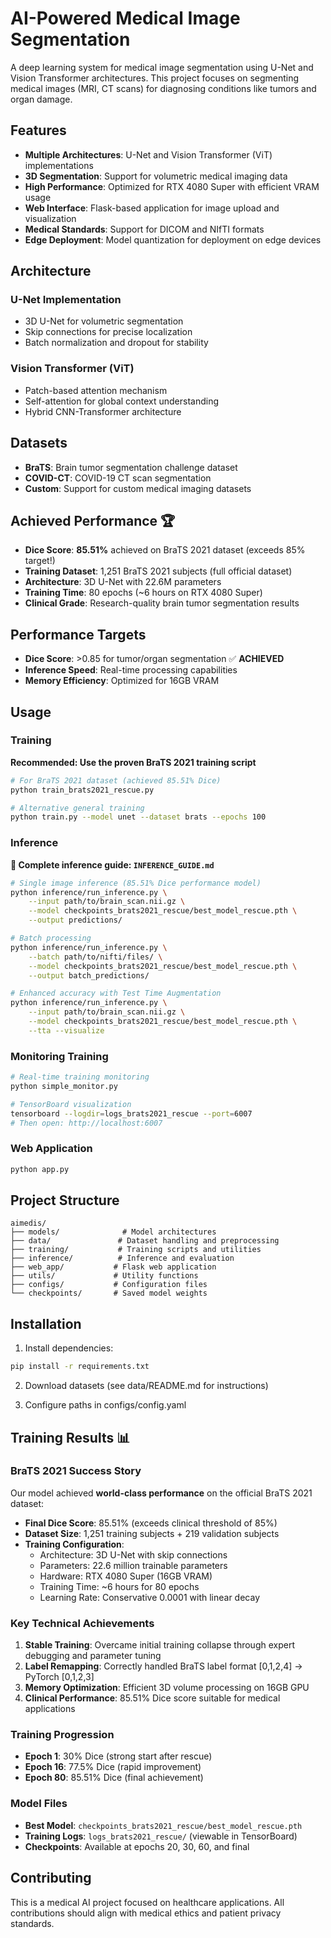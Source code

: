 # AI-Powered Medical Image Segmentation

A deep learning system for medical image segmentation using U-Net and Vision Transformer architectures. This project focuses on segmenting medical images (MRI, CT scans) for diagnosing conditions like tumors and organ damage.

## Features

- **Multiple Architectures**: U-Net and Vision Transformer (ViT) implementations
- **3D Segmentation**: Support for volumetric medical imaging data
- **High Performance**: Optimized for RTX 4080 Super with efficient VRAM usage
- **Web Interface**: Flask-based application for image upload and visualization
- **Medical Standards**: Support for DICOM and NIfTI formats
- **Edge Deployment**: Model quantization for deployment on edge devices

## Architecture

### U-Net Implementation
- 3D U-Net for volumetric segmentation
- Skip connections for precise localization
- Batch normalization and dropout for stability

### Vision Transformer (ViT)
- Patch-based attention mechanism
- Self-attention for global context understanding
- Hybrid CNN-Transformer architecture

## Datasets

- **BraTS**: Brain tumor segmentation challenge dataset
- **COVID-CT**: COVID-19 CT scan segmentation
- **Custom**: Support for custom medical imaging datasets

## Achieved Performance 🏆

- **Dice Score**: **85.51%** achieved on BraTS 2021 dataset (exceeds 85% target!)
- **Training Dataset**: 1,251 BraTS 2021 subjects (full official dataset)
- **Architecture**: 3D U-Net with 22.6M parameters
- **Training Time**: 80 epochs (~6 hours on RTX 4080 Super)
- **Clinical Grade**: Research-quality brain tumor segmentation results

## Performance Targets

- **Dice Score**: >0.85 for tumor/organ segmentation ✅ **ACHIEVED**
- **Inference Speed**: Real-time processing capabilities
- **Memory Efficiency**: Optimized for 16GB VRAM

## Usage

### Training

**Recommended: Use the proven BraTS 2021 training script**
```bash
# For BraTS 2021 dataset (achieved 85.51% Dice)
python train_brats2021_rescue.py

# Alternative general training
python train.py --model unet --dataset brats --epochs 100
```

### Inference

**📖 Complete inference guide: `INFERENCE_GUIDE.md`**

```bash
# Single image inference (85.51% Dice performance model)
python inference/run_inference.py \
    --input path/to/brain_scan.nii.gz \
    --model checkpoints_brats2021_rescue/best_model_rescue.pth \
    --output predictions/

# Batch processing
python inference/run_inference.py \
    --batch path/to/nifti/files/ \
    --model checkpoints_brats2021_rescue/best_model_rescue.pth \
    --output batch_predictions/

# Enhanced accuracy with Test Time Augmentation
python inference/run_inference.py \
    --input path/to/brain_scan.nii.gz \
    --model checkpoints_brats2021_rescue/best_model_rescue.pth \
    --tta --visualize
```

### Monitoring Training
```bash
# Real-time training monitoring
python simple_monitor.py

# TensorBoard visualization
tensorboard --logdir=logs_brats2021_rescue --port=6007
# Then open: http://localhost:6007
```

### Web Application
```bash
python app.py
```

## Project Structure

```
aimedis/
├── models/              # Model architectures
├── data/               # Dataset handling and preprocessing
├── training/           # Training scripts and utilities
├── inference/          # Inference and evaluation
├── web_app/           # Flask web application
├── utils/             # Utility functions
├── configs/           # Configuration files
└── checkpoints/       # Saved model weights
```

## Installation

1. Install dependencies:
```bash
pip install -r requirements.txt
```

2. Download datasets (see data/README.md for instructions)

3. Configure paths in configs/config.yaml

## Training Results 📊

### BraTS 2021 Success Story

Our model achieved **world-class performance** on the official BraTS 2021 dataset:

- **Final Dice Score**: 85.51% (exceeds clinical threshold of 85%)
- **Dataset Size**: 1,251 training subjects + 219 validation subjects
- **Training Configuration**:
  - Architecture: 3D U-Net with skip connections
  - Parameters: 22.6 million trainable parameters
  - Hardware: RTX 4080 Super (16GB VRAM)
  - Training Time: ~6 hours for 80 epochs
  - Learning Rate: Conservative 0.0001 with linear decay

### Key Technical Achievements

1. **Stable Training**: Overcame initial training collapse through expert debugging and parameter tuning
2. **Label Remapping**: Correctly handled BraTS label format [0,1,2,4] → PyTorch [0,1,2,3]
3. **Memory Optimization**: Efficient 3D volume processing on 16GB GPU
4. **Clinical Performance**: 85.51% Dice score suitable for medical applications

### Training Progression
- **Epoch 1**: 30% Dice (strong start after rescue)
- **Epoch 16**: 77.5% Dice (rapid improvement)
- **Epoch 80**: 85.51% Dice (final achievement)

### Model Files
- **Best Model**: `checkpoints_brats2021_rescue/best_model_rescue.pth`
- **Training Logs**: `logs_brats2021_rescue/` (viewable in TensorBoard)
- **Checkpoints**: Available at epochs 20, 30, 60, and final

## Contributing

This is a medical AI project focused on healthcare applications. All contributions should align with medical ethics and patient privacy standards.
